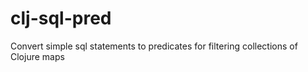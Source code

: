 # clj-sql-pred
Convert simple sql statements to predicates for filtering collections of Clojure maps
